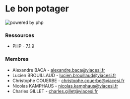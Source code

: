 # Le bon potager
![powered by php](http://php.net/manual/zh/images/c0d23d2d6769e53e24a1b3136c064577-php_logo.png "powered by php")

### Ressources
* PHP - 7.1.9

### Membres
* Alexandre BACA - <alexandre.baca@viacesi.fr>
* Lucien BROUILLAUD - <lucien.brouillaud@viacesi.fr>
* Christophe COUERBE - <christophe.couerbe@viacesi.fr>
* Nicolas KAMPHAUS - <nicolas.kamphaus@viacesi.fr>
* Charles GILLET - <charles.gillet@viacesi.fr>
